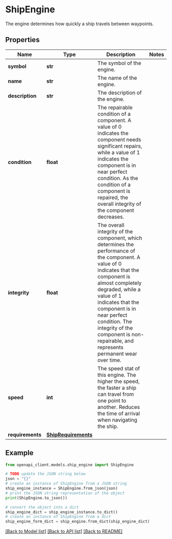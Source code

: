 # ShipEngine

The engine determines how quickly a ship travels between waypoints.

## Properties

Name | Type | Description | Notes
------------ | ------------- | ------------- | -------------
**symbol** | **str** | The symbol of the engine. | 
**name** | **str** | The name of the engine. | 
**description** | **str** | The description of the engine. | 
**condition** | **float** | The repairable condition of a component. A value of 0 indicates the component needs significant repairs, while a value of 1 indicates the component is in near perfect condition. As the condition of a component is repaired, the overall integrity of the component decreases. | 
**integrity** | **float** | The overall integrity of the component, which determines the performance of the component. A value of 0 indicates that the component is almost completely degraded, while a value of 1 indicates that the component is in near perfect condition. The integrity of the component is non-repairable, and represents permanent wear over time. | 
**speed** | **int** | The speed stat of this engine. The higher the speed, the faster a ship can travel from one point to another. Reduces the time of arrival when navigating the ship. | 
**requirements** | [**ShipRequirements**](ShipRequirements.md) |  | 

## Example

```python
from openapi_client.models.ship_engine import ShipEngine

# TODO update the JSON string below
json = "{}"
# create an instance of ShipEngine from a JSON string
ship_engine_instance = ShipEngine.from_json(json)
# print the JSON string representation of the object
print(ShipEngine.to_json())

# convert the object into a dict
ship_engine_dict = ship_engine_instance.to_dict()
# create an instance of ShipEngine from a dict
ship_engine_form_dict = ship_engine.from_dict(ship_engine_dict)
```
[[Back to Model list]](../README.md#documentation-for-models) [[Back to API list]](../README.md#documentation-for-api-endpoints) [[Back to README]](../README.md)


